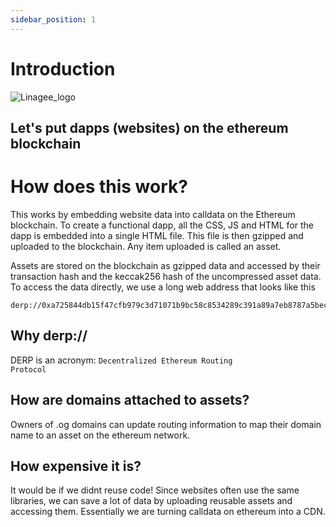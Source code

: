 ```yaml
---
sidebar_position: 1
---
```


# Introduction

![Linagee_logo](/img/linagee-banner.jpg)

## Let's put dapps (websites) on the ethereum blockchain

# How does this work?

This works by embedding website data into calldata on the Ethereum blockchain. To create a functional dapp, all the CSS, JS and HTML for the dapp is embedded into a single HTML file. This file is then gzipped and uploaded to the blockchain. Any item uploaded is called an asset.

Assets are stored on the blockchain as gzipped data and accessed by their transaction hash and the keccak256 hash of the uncompressed asset data. To access the data directly, we use a long web address that looks like this

````code
derp://0xa725844db15f47cfb979c3d71071b9bc58c8534289c391a89a7eb8787a5bec02/0xaed9ac8797981170d20879074b6b58c63d12092ad41f47eabd39896814de5197
````

## Why derp://

DERP is an acronym: <code>Decentralized Ethereum Routing Protocol</code>

## How are domains attached to assets?

Owners of .og domains can update routing information to map their domain name to an asset on the ethereum network.

## How expensive it is?

It would be if we didnt reuse code! Since websites often use the same libraries, 
we can save a lot of data by uploading reusable assets and accessing them. 
Essentially we are turning calldata on ethereum into a CDN.